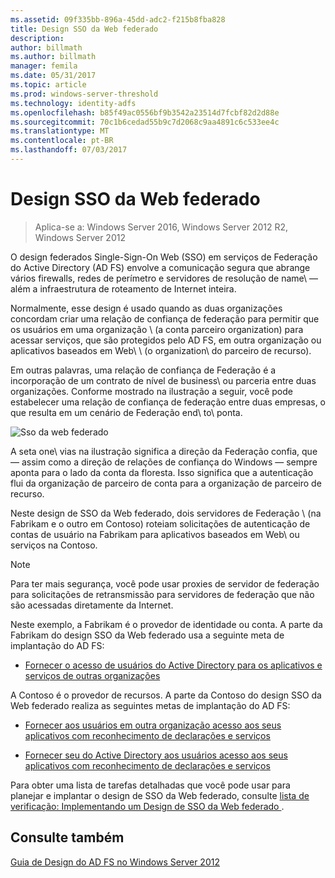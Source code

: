 ```yaml
---
ms.assetid: 09f335bb-896a-45dd-adc2-f215b8fba828
title: Design SSO da Web federado
description: 
author: billmath
ms.author: billmath
manager: femila
ms.date: 05/31/2017
ms.topic: article
ms.prod: windows-server-threshold
ms.technology: identity-adfs
ms.openlocfilehash: b85f49ac0556bf9b3542a23514d7fcbf82d2d88e
ms.sourcegitcommit: 70c1b6cedad55b9c7d2068c9aa4891c6c533ee4c
ms.translationtype: MT
ms.contentlocale: pt-BR
ms.lasthandoff: 07/03/2017
---
```

# <a name="federated-web-sso-design"></a>Design SSO da Web federado

>Aplica-se a: Windows Server 2016, Windows Server 2012 R2, Windows Server 2012

O design federados Single\-Sign\-On Web \(SSO\) em serviços de Federação do Active Directory \(AD FS\) envolve a comunicação segura que abrange vários firewalls, redes de perímetro e servidores de resolução de name\ — além a infraestrutura de roteamento de Internet inteira.  
  
Normalmente, esse design é usado quando as duas organizações concordam criar uma relação de confiança de federação para permitir que os usuários em uma organização \ (a conta parceiro organization\) para acessar serviços, que são protegidos pelo AD FS, em outra organização ou aplicativos baseados em Web\ \ (o organization\ do parceiro de recurso).  
  
Em outras palavras, uma relação de confiança de Federação é a incorporação de um contrato de nível de business\ ou parceria entre duas organizações. Conforme mostrado na ilustração a seguir, você pode estabelecer uma relação de confiança de federação entre duas empresas, o que resulta em um cenário de Federação end\ to\ ponta.  
  
![Sso da web federado](media/adfs2_FederatedWebSSODesign.gif)  
  
A seta one\ vias na ilustração significa a direção da Federação confia, que — assim como a direção de relações de confiança do Windows — sempre aponta para o lado da conta da floresta. Isso significa que a autenticação flui da organização de parceiro de conta para a organização de parceiro de recurso.  
  
Neste design de SSO da Web federado, dois servidores de Federação \ (na Fabrikam e o outro em Contoso\) roteiam solicitações de autenticação de contas de usuário na Fabrikam para aplicativos baseados em Web\ ou serviços na Contoso.  
  
> [!NOTE]  
> Para ter mais segurança, você pode usar proxies de servidor de federação para solicitações de retransmissão para servidores de federação que não são acessadas diretamente da Internet.  
  
Neste exemplo, a Fabrikam é o provedor de identidade ou conta. A parte da Fabrikam do design SSO da Web federado usa a seguinte meta de implantação do AD FS:  
  
-   [Fornecer o acesso de usuários do Active Directory para os aplicativos e serviços de outras organizações](Provide-Your-Active-Directory-Users-Access-to-the-Applications-and-Services-of-Other-Organizations.md)  
  
A Contoso é o provedor de recursos. A parte da Contoso do design SSO da Web federado realiza as seguintes metas de implantação do AD FS:  
  
-   [Fornecer aos usuários em outra organização acesso aos seus aplicativos com reconhecimento de declarações e serviços](Provide-Users-in-Another-Organization-Access-to-Your-Claims-Aware-Applications-and-Services.md)  
  
-   [Fornecer seu do Active Directory aos usuários acesso aos seus aplicativos com reconhecimento de declarações e serviços](Provide-Your-Active-Directory-Users-Access-to-Your-Claims-Aware-Applications-and-Services.md)  
  
Para obter uma lista de tarefas detalhadas que você pode usar para planejar e implantar o design de SSO da Web federado, consulte [lista de verificação: Implementando um Design de SSO da Web federado ](../../ad-fs/deployment/Checklist--Implementing-a-Federated-Web-SSO-Design.md).  
  
## <a name="see-also"></a>Consulte também
[Guia de Design do AD FS no Windows Server 2012](AD-FS-Design-Guide-in-Windows-Server-2012.md)
